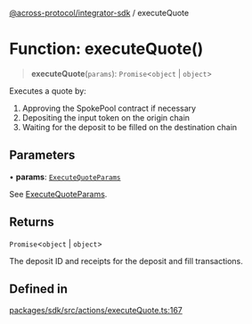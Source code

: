 [@across-protocol/integrator-sdk](../README.md) / executeQuote

# Function: executeQuote()

> **executeQuote**(`params`): `Promise`\<`object` \| `object`\>

Executes a quote by:
1. Approving the SpokePool contract if necessary
2. Depositing the input token on the origin chain
3. Waiting for the deposit to be filled on the destination chain

## Parameters

• **params**: [`ExecuteQuoteParams`](../type-aliases/ExecuteQuoteParams.md)

See [ExecuteQuoteParams](../type-aliases/ExecuteQuoteParams.md).

## Returns

`Promise`\<`object` \| `object`\>

The deposit ID and receipts for the deposit and fill transactions.

## Defined in

[packages/sdk/src/actions/executeQuote.ts:167](https://github.com/across-protocol/toolkit/blob/291e746cb19cfa8d76835b72ba70acec1a2f9971/packages/sdk/src/actions/executeQuote.ts#L167)
